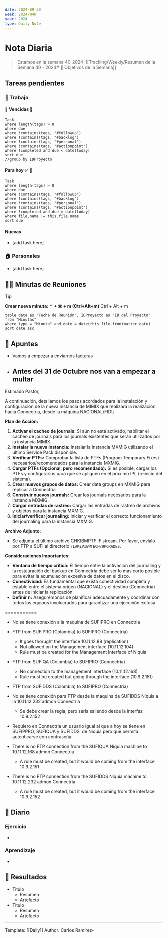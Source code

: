 ```yaml
---
date: 2024-09-30
week: 2024-W40
year: 2024
type: Daily Note
---
```


 
# Nota Diaria

> Estamos en la semana 40-2024
![[Tracking/Weekly/Resumen de la Semana 40 - 2024# 🥅 Objetivos de la Semana]]

## Tareas pendientes
### 👷 Trabajo
#### 🚩 Vencidas 👀 
 ```dataview
Task
where length(tags) > 0
where due
where !contains(tags, "#followup")
where !contains(tags, "#backlog")
where !contains(tags, "#personal")
where !contains(tags, "#actionpoint")
where !completed and due < date(today)
sort due
//group by IDProyecto
 ```
#### Para hoy ✅ 💪
 ```dataview
Task
where length(tags) > 0
where due
where !contains(tags, "#followup")
where !contains(tags, "#backlog")
where !contains(tags, "#personal")
where !contains(tags, "#actionpoint")
where !completed and due = date(today)
where file.name != this.file.name
sort due
 ```
#### Nuevas
- [add task here]

### 🏠 Personales
- [add task here]

## 🧑‍💼 Minutas de Reuniones

 > [!TIP]
 > **Crear nueva minuta: ⌃ + ⌘ + m (Ctrl+Alt+m)**
 >  Ctrl + Alt + m

 ```dataview
table date as "Fecha de Reunión", IDProyecto as "ID del Proyecto"
from "Minutas"
where type = "Minuta" and date = date(this.file.frontmatter.date)
sort date asc
```

## 📓 Apuntes
- Vamos a empezar a enviarnos facturas
- Antes del 31 de Octubre nos van a empezar a multar
	- 

Estimado Pastor,  

A continuación, detallamos los pasos acordados para la instalación y configuración de la nueva instancia de MIMIX que realizará la realización hacia Connectria, desde la máquina NACIONAL/FIDU

**Plan de Acción:**

1. **Activar el cacheo de journals:** Si aún no está activado, habilitar el cacheo de journals para los journals existentes que serán utilizados por la instancia MIMIX.
2. **Instalar la nueva instancia:** Instalar la  instancia MXMIG utilizando el último Service Pack disponible.
3. **Verificar PTFs:** Comprobar la lista de PTFs (Program Temporary Fixes) necesarios/recomendados para la instancia MXMIG.
4. **Cargar PTFs (Opcional, pero recomendado):** Si es posible, cargar los PTFs y configurarlos para que se apliquen en el próximo IPL (reinicio del sistema).
6. **Crear nuevos grupos de datos:** Crear  data groups en MXMIG para replicar a Connectria
7. **Construir nuevos journals:** Crear los journals necesarios para la instancia MXMIG.
8. **Cargar entradas de rastreo:** Cargar las entradas de rastreo de archivos y objetos para la instancia MXMIG.
9. **Iniciar/verificar journaling:** Iniciar y verificar el correcto funcionamiento del journaling para la instancia MXMIG.

**Archivo Adjunto:**

- Se adjunta el último archivo CHKIBMPTF IF stream. Por favor, envíalo por FTP a SUFI al directorio `/LAKEVIEWTECH/UPGRADES`.

**Consideraciones Importantes:**

- **Ventana de tiempo crítica:** El tiempo entre la activación del journaling y la restauración del backup en Connectria debe ser lo más corto posible para evitar la acumulación excesiva de datos en el disco.
- **Conectividad:** Es fundamental que exista conectividad completa y estable entre el sistema origen (NACIONAL) y el destino (Connectria) antes de iniciar la replicación.
- **Definir n:** Asegurémonos de planificar adecuadamente y coordinar con todos los equipos involucrados para garantizar una ejecución exitosa.


===========

- No se tiene conexión a la maquina de SUFIPRO en Connectria

- FTP from SUFIPRO (Colombia) to SUFIPRO (Connectria) 
	- It goes thorught the interface  10.11.12.88 (replication)
	- Not allowed on the Management interface (10.11.12.104)
	- Rule must be created for the Management Interface of Niquia
- FTP from SUFIQA (Colombia) to SUFIPRO (Connectria)
	- No connection to the management interface (10.11.12.168)
	- Rule must be created but going through the interface (10.9.2.151)
- FTP from SUFIDDS (Colombia) to SUFIPRO (Connectria)
- No se tiene conexión para FTP desde la maquina de SUFIDDS Niquia a la 10.11.12.232 admon Connectria
	- Se debe crear la regla, pero seria saliendo desde la interfaz 10.9.2.152
- Requiero en Connectria un usuario igual al que a hoy se tiene en SUFIPPRO, SUFIQUA y SUFIDDS  de Niquia pero que permita autenticarse con contraseña.




- There is no FTP connection from the SUFIQUA Niquia machine to 10.11.12.168 admon Connectria
	- A rule must be created, but it would be coming from the interface 10.9.2.151
- There is no FTP connection from the SUFIDDS Niquia machine to 10.11.12.232 admon Connectria
	- A rule must be created, but it would be coming from the interface 10.9.2.152


## 📘 Diario

### Ejercicio
- 
### Aprendizaje
- 
## 🦄  Resultados
- Titulo
	- Resumen
	- Artefacto
- Titulo
	- Resumen
	- Artefacto


---
Template: [[Daily]]
Author: Carlos Ramírez-